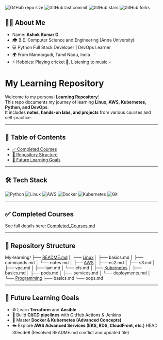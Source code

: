 ![GitHub repo size](https://img.shields.io/github/repo-size/AshokKumar2905/My-learning)
![GitHub last commit](https://img.shields.io/github/last-commit/AshokKumar2905/My-learning)
![GitHub stars](https://img.shields.io/github/stars/AshokKumar2905/My-learning?style=social)
![GitHub forks](https://img.shields.io/github/forks/AshokKumar2905/My-learning?style=social)

## 👨‍💻 About Me
- Name: **Ashok Kumar D.**
- 🎓 B.E. Computer Science and Engineering (Anna University)  
- 💻 Python Full Stack Developer | DevOps Learner  
- 🌍 From Mannargudi, Tamil Nadu, India  
- ⚡ Hobbies: Playing cricket 🏏, Listening to music 🎶

# My Learning Repository

Welcome to my personal **Learning Repository**!  
This repo documents my journey of learning **Linux, AWS, Kubernetes, Python, and DevOps**.  
It includes **notes, hands-on labs, and projects** from various courses and self-practice.

---

## 📑 Table of Contents
- [✅ Completed Courses](Completed_Courses.md)
- [📂 Repository Structure](#-repository-structure)
- [🎯 Future Learning Goals](#-future-learning-goals)

--- 

## 🛠️ Tech Stack
![Python](https://img.shields.io/badge/Python-3776AB?style=for-the-badge&logo=python&logoColor=white)
![Linux](https://img.shields.io/badge/Linux-FCC624?style=for-the-badge&logo=linux&logoColor=black)
![AWS](https://img.shields.io/badge/AWS-232F3E?style=for-the-badge&logo=amazonaws&logoColor=white)
![Docker](https://img.shields.io/badge/Docker-2496ED?style=for-the-badge&logo=docker&logoColor=white)
![Kubernetes](https://img.shields.io/badge/Kubernetes-326CE5?style=for-the-badge&logo=kubernetes&logoColor=white)
![Git](https://img.shields.io/badge/Git-F05032?style=for-the-badge&logo=git&logoColor=white)

--- 

## ✅ Completed Courses
See full details here: [Completed_Courses.md](Completed_Courses.md)

---

## 📂 Repository Structure

 My-learning/
├── [README.md](README.md)
│
├── [Linux](Linux/)
│   ├── basics.md
│   ├── commands.md
│   └── notes.md
│
├── [AWS](AWS/)
│   ├── ec2.md
│   ├── s3.md
│   ├── vpc.md
│   ├── iam.md
│   └── efs.md
│
├── [Kubernetes](Kubernetes/)
│   ├── basics.md
│   ├── pods.md
│   ├── services.md
│   └── deployments.md
│
└── [Programming](Programming/)
    ├── basics.md
    └── oops.md

---

## 🎯 Future Learning Goals
- ⚙️ Learn **Terraform** and **Ansible**  
- 🚀 Build **CI/CD pipelines** with GitHub Actions & Jenkins  
- 🐳 Master **Docker & Kubernetes (Advanced Concepts)**  
- ☁️ Explore **AWS Advanced Services (EKS, RDS, CloudFront, etc.)**
HEAD
30ecde8 (Resolved README.md conflict and updated file)
